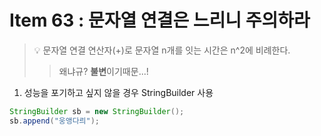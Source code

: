 # Item 63 : 문자열 연결은 느리니 주의하라

> 💡 문자열 연결 연산자(+)로 문자열 n개를 잇는 시간은 n^2에 비례한다.
> > 왜냐규? **불변**이기때문...!

1. 성능을 포기하고 싶지 않을 경우 StringBuilder 사용

```java
StringBuilder sb = new StringBuilder();
sb.append("웅앵다릐");
```
